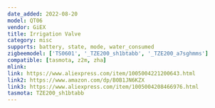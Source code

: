 ```yaml
---
date_added: 2022-08-20
model: QT06
vendor: GiEX
title: Irrigation Valve
category: misc
supports: battery, state, mode, water_consumed
zigbeemodel: ['TS0601', '_TZE200_sh1btabb', '_TZE200_a7sghmms']
compatible: [tasmota, z2m, zha]
mlink: 
link: https://www.aliexpress.com/item/1005004221200643.html
link2: https://www.amazon.com/dp/B0B1JN6KZX
link3: https://www.aliexpress.com/item/1005004208466976.html
tasmota: TZE200_sh1btabb
---
```

